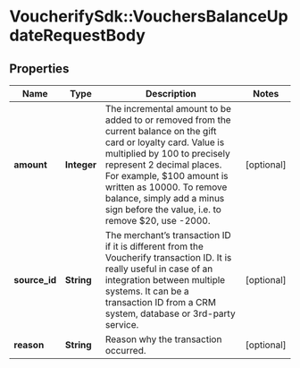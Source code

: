 # VoucherifySdk::VouchersBalanceUpdateRequestBody

## Properties

| Name | Type | Description | Notes |
| ---- | ---- | ----------- | ----- |
| **amount** | **Integer** | The incremental amount to be added to or removed from the current balance on the gift card or loyalty card. Value is multiplied by 100 to precisely represent 2 decimal places. For example, $100 amount is written as 10000. To remove balance, simply add a minus sign before the value, i.e. to remove $20, use -2000. | [optional] |
| **source_id** | **String** | The merchant’s transaction ID if it is different from the Voucherify transaction ID. It is really useful in case of an integration between multiple systems. It can be a transaction ID from a CRM system, database or 3rd-party service. | [optional] |
| **reason** | **String** | Reason why the transaction occurred. | [optional] |

